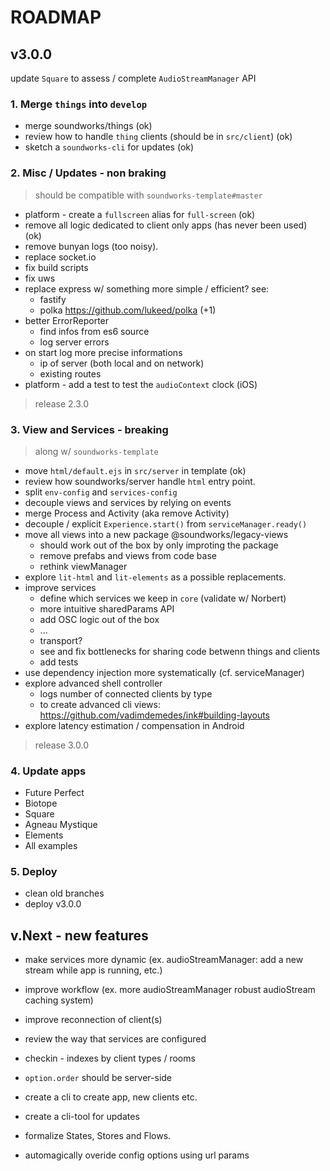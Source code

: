 # ROADMAP

## v3.0.0

update `Square` to assess / complete `AudioStreamManager` API

### 1. Merge `things` into `develop`

- merge soundworks/things (ok)
- review how to handle `thing` clients (should be in `src/client`) (ok)
- sketch a `soundworks-cli` for updates (ok)

### 2. Misc / Updates - non braking

> should be compatible with `soundworks-template#master`

- platform - create a `fullscreen` alias for `full-screen` (ok)
- remove all logic dedicated to client only apps (has never been used) (ok)
- remove bunyan logs (too noisy). 
- replace socket.io
- fix build scripts
- fix uws
- replace express w/ something more simple / efficient?
  see:
  + fastify 
  + polka https://github.com/lukeed/polka (+1)
- better ErrorReporter 
  + find infos from es6 source
  + log server errors
- on start log more precise informations
  + ip of server (both local and on network)
  + existing routes
- platform - add a test to test the `audioContext` clock (iOS)

> release 2.3.0

### 3. View and Services - breaking 

> along w/ `soundworks-template`

- move `html/default.ejs` in `src/server` in template (ok)
- review how soundworks/server handle `html` entry point. 
- split `env-config` and `services-config`
- decouple views and services by relying on events
- merge Process and Activity (aka remove Activity)
- decouple / explicit `Experience.start()` from `serviceManager.ready()`
- move all views into a new package @soundworks/legacy-views
  + should work out of the box by only improting the package
  + remove prefabs and views from code base
  + rethink viewManager
- explore `lit-html` and `lit-elements` as a possible replacements.
- improve services
  + define which services we keep in `core` (validate w/ Norbert)
  + more intuitive sharedParams API
  + add OSC logic out of the box
  + ...
  + transport?
  + see and fix bottlenecks for sharing code betwenn things and clients
  + add tests
- use dependency injection more systematically (cf. serviceManager)
- explore advanced shell controller
  + logs number of connected clients by type
  + to create advanced cli views: https://github.com/vadimdemedes/ink#building-layouts
- explore latency estimation / compensation in Android

> release 3.0.0

### 4. Update apps

- Future Perfect
- Biotope
- Square
- Agneau Mystique
- Elements
- All examples

### 5. Deploy

- clean old branches
- deploy v3.0.0


## v.Next - new features

- make services more dynamic (ex. audioStreamManager: add a new stream while app is running, etc.)
- improve workflow (ex. more audioStreamManager robust audioStream caching system)
- improve reconnection of client(s)
- review the way that services are configured
- checkin - indexes by client types / rooms
- `option.order` should be server-side

- create a cli to create app, new clients etc.
- create a cli-tool for updates

- formalize States, Stores and Flows.
- automagically overide config options using url params
